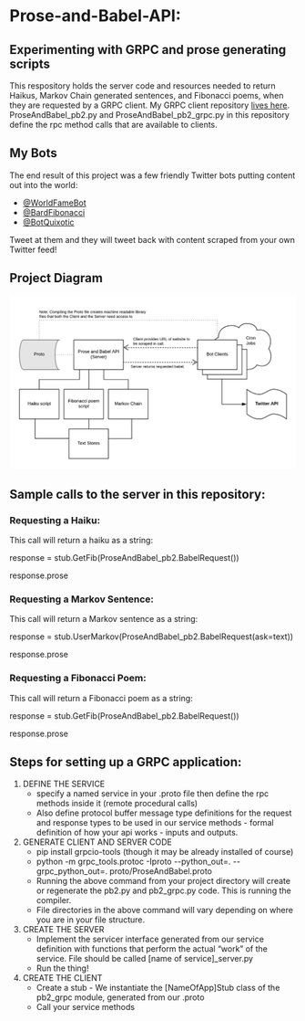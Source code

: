 # Prose-and-Babel-API: 
## Experimenting with GRPC and prose generating scripts

This respository holds the server code and resources needed to return Haikus, Markov Chain generated sentences, and Fibonacci poems, when they are requested by a GRPC client. My GRPC client repository [lives here](https://github.com/jfahmy/BabelBots). ProseAndBabel_pb2.py and ProseAndBabel_pb2_grpc.py in this repository define the rpc method calls that are available to clients. 

## My Bots

The end result of this project was a few friendly Twitter bots putting content out into the world:
- [@WorldFameBot](https://twitter.com/WorldFameBot)
- [@BardFibonacci](https://twitter.com/BardFibonacci)
- [@BotQuixotic](https://twitter.com/BotQuixotic)

Tweet at them and they will tweet back with content scraped from your own Twitter feed!

## Project Diagram
![Project Diagram](https://github.com/jfahmy/Images/blob/master/Babel%20Bots%20Diagram%20(1).png)

## Sample calls to the server in this repository: 

### Requesting a Haiku:

This call will return a haiku as a string:

response = stub.GetFib(ProseAndBabel_pb2.BabelRequest())

response.prose

### Requesting a Markov Sentence:

This call will return a Markov sentence as a string:

response = stub.UserMarkov(ProseAndBabel_pb2.BabelRequest(ask=text))

response.prose

### Requesting a Fibonacci Poem:

This call will return a Fibonacci poem as a string:

response = stub.GetFib(ProseAndBabel_pb2.BabelRequest())

response.prose



## Steps for setting up a GRPC application:

1. DEFINE THE SERVICE
    - specify a named service in your .proto file then define the rpc methods inside it (remote procedural calls)
    - Also define protocol buffer message type definitions for the request and response types to be used in our service methods - formal definition of how your api works - inputs and outputs.
2. GENERATE CLIENT AND SERVER CODE
    - pip install grpcio-tools (though it may be already installed of course)
    - python -m grpc_tools.protoc -Iproto --python_out=. --grpc_python_out=. proto/ProseAndBabel.proto
    - Running the above command from your project directory will create or regenerate the pb2.py and pb2_grpc.py code. This is running the compiler.
    - File directories in the above command will vary depending on where you are in your file structure. 
3. CREATE THE SERVER
    - Implement the servicer interface generated from our service definition with functions that perform the actual “work” of the service. File should be called [name of service]_server.py
    - Run the thing!
4. CREATE THE CLIENT
    - Create a stub - We instantiate the [NameOfApp]Stub class of the pb2_grpc module, generated from our .proto
    - Call your service methods 
